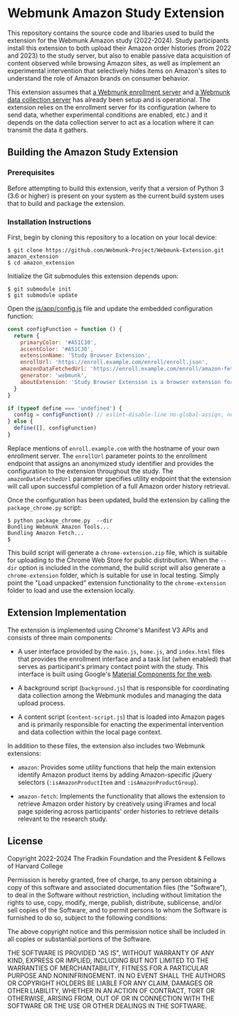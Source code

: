 # Webmunk Amazon Study Extension

This repository contains the source code and libaries used to build the extension for the Webmunk Amazon study (2022-2024). Study participants install this extension to both upload their Amazon order histories (from 2022 and 2023) to the study server, but also to enable passive data acquisition of content observed while browsing Amazon sites, as well as implement an experimental intervention that selectively hides items on Amazon's sites to understand the role of Amazon brands on consumer behavior.

This extension assumes that [a Webmunk enrollment server](https://github.com/Webmunk-Project/Webmunk-Enrollment-App) and [a Webmunk data collection server](https://github.com/Webmunk-Project/Webmunk-Django) has already been setup and is operational. The extension relies on the enrollment server for its configuration (where to send data, whether experimental conditions are enabled, etc.) and it depends on the data collection server to act as a location where it can transmit the data it gathers.

## Building the Amazon Study Extension

### Prerequisites

Before attempting to build this extension, verify that a version of Python 3 (3.6 or higher) is present on your system as the current build system uses that to build and package the extension.

### Installation Instructions

First, begin by cloning this repository to a location on your local device:

```
$ git clone https://github.com/Webmunk-Project/Webmunk-Extension.git amazon_extension
$ cd amazon_extension
```

Initialize the Git submodules this extension depends upon:

```
$ git submodule init
$ git submodule update
```

Open the [js/app/config.js](`js/app/config.js`) file and update the embedded configuration function:

```js
const configFunction = function () {
  return {
    primaryColor: '#A51C30',
    accentColor: '#A51C30',
    extensionName: 'Study Browser Extension',
    enrollUrl: 'https://enroll.example.com/enroll/enroll.json',
    amazonDataFetchedUrl: 'https://enroll.example.com/enroll/amazon-fetched.json',
    generator: 'webmunk',
    aboutExtension: 'Study Browser Extension is a browser extension for web-based studies. For more information, contact <a href="mailto:webmunk.team@gmail.com">webmunk.team@gmail.com</a>.'
  }
}

if (typeof define === 'undefined') {
  config = configFunction() // eslint-disable-line no-global-assign, no-undef
} else {
  define([], configFunction)
}
```

Replace mentions of `enroll.example.com` with the hostname of your own enrollment server. The `enrollUrl` parameter points to the enrollment endpoint that assigns an anonymized study identifier and provides the configuration to the extension throughout the study. The `amazonDataFetchedUrl` parameter specifies utility endpoint that the extension will call upon successful completion of a full Amazon order history retrieval.

Once the configuration has been updated, build the extension by calling the `package_chrome.py` script:

```
$ python package_chrome.py  --dir
Bundling Webmunk Amazon Tools...
Bundling Amazon Fetch...
$
```

This build script will generate a `chrome-extension.zip` file, which is suitable for uploading to the Chrome Web Store for public distribution. When the `--dir` option is included in the command, the build script will also generate a `chrome-extension` folder, which is suitable for use in local testing. Simply point the "Load unpacked" extension functionality to the `chrome-extension` folder to load and use the extension locally.

## Extension Implementation

The extension is implemented using Chrome's Manifest V3 APIs and consists of three main components:

* A user interface provided by the `main.js`, `home.js`, and `index.html` files that provides the enrollment interface and a task list (when enabled) that serves as participant's primary contact point with the study. This interface is built using Google's [Material Components for the web](https://github.com/material-components/material-components-web).

* A background script (`background.js`) that is responsible for coordinating data collection among the Webmunk modules and managing the data upload process.

* A content script (`content-script.js`) that is loaded into Amazon pages and is primarily responsible for enacting the experimental intervention and data collection within the local page context.

In addition to these files, the extension also includes two Webmunk extensions:

* `amazon`: Provides some utility functions that help the main extension identify Amazon product items by adding Amazon-specific jQuery selectors (`:isAmazonProductItem` and `:isAmazonProductGroup`).

* `amazon-fetch`: Implements the functionality that allows the extension to retrieve Amazon order history by creatively using iFrames and local page spidering across participants' order histories to retrieve details relevant to the research study.

## License

Copyright 2022-2024 The Fradkin Foundation and the President & Fellows of Harvard College

Permission is hereby granted, free of charge, to any person obtaining a copy of this software and associated documentation files (the "Software"), to deal in the Software without restriction, including without limitation the rights to use, copy, modify, merge, publish, distribute, sublicense, and/or sell copies of the Software, and to permit persons to whom the Software is furnished to do so, subject to the following conditions:

The above copyright notice and this permission notice shall be included in all copies or substantial portions of the Software.

THE SOFTWARE IS PROVIDED "AS IS", WITHOUT WARRANTY OF ANY KIND, EXPRESS OR IMPLIED, INCLUDING BUT NOT LIMITED TO THE WARRANTIES OF MERCHANTABILITY, FITNESS FOR A PARTICULAR PURPOSE AND NONINFRINGEMENT. IN NO EVENT SHALL THE AUTHORS OR COPYRIGHT HOLDERS BE LIABLE FOR ANY CLAIM, DAMAGES OR OTHER LIABILITY, WHETHER IN AN ACTION OF CONTRACT, TORT OR OTHERWISE, ARISING FROM, OUT OF OR IN CONNECTION WITH THE SOFTWARE OR THE USE OR OTHER DEALINGS IN THE SOFTWARE.